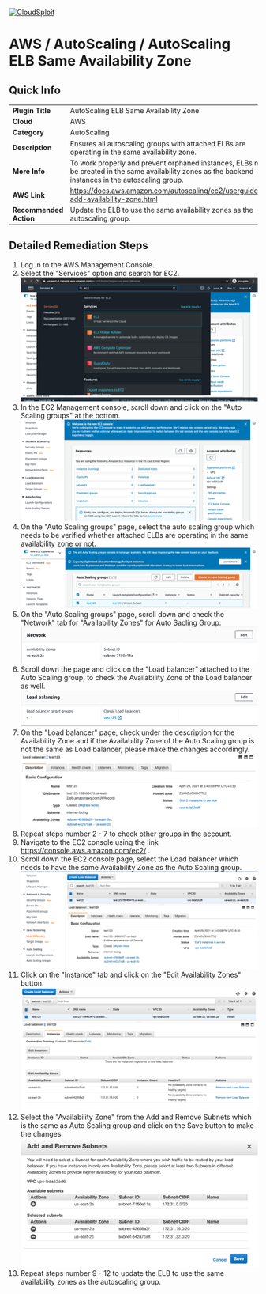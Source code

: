 [![CloudSploit](https://cloudsploit.com/img/logo-new-big-text-100.png "CloudSploit")](https://cloudsploit.com)

# AWS / AutoScaling / AutoScaling ELB Same Availability Zone

## Quick Info

| | |
|-|-|
| **Plugin Title** | AutoScaling ELB Same Availability Zone |
| **Cloud** | AWS |
| **Category** | AutoScaling |
| **Description** | Ensures all autoscaling groups with attached ELBs are operating in the same availability zone. |
| **More Info** | To work properly and prevent orphaned instances, ELBs must be created in the same availability zones as the backend instances in the autoscaling group. |
| **AWS Link** | https://docs.aws.amazon.com/autoscaling/ec2/userguide/as-add-availability-zone.html |
| **Recommended Action** | Update the ELB to use the same availability zones as the autoscaling group. |

## Detailed Remediation Steps
1. Log in to the AWS Management Console.
2. Select the "Services" option and search for EC2. </br> <img src="/resources/aws/autoscaling/autoscaling-elb-same-availability-zone/step2.png"/>
3. In the EC2 Management console, scroll down and click on the "Auto Scaling groups" at the bottom.</br> <img src="/resources/aws/autoscaling/autoscaling-elb-same-availability-zone/step3.png"/>
4. On the "Auto Scaling groups" page, select the auto scaling group which needs to be verified whether attached ELBs are operating in the same availability zone or not.</br> <img src="/resources/aws/autoscaling/autoscaling-elb-same-availability-zone/step4.png"/>
5. On the "Auto Scaling groups" page, scroll down and check the "Network" tab for "Availability Zones" for Auto Sacling Group.</br> <img src="/resources/aws/autoscaling/autoscaling-elb-same-availability-zone/step5.png"/>
6. Scroll down the page and click on the "Load balancer" attached to the Auto Scaling group, to check the Availability Zone of the Load balancer as well.</br> <img src="/resources/aws/autoscaling/autoscaling-elb-same-availability-zone/step6.png"/>
7. On the "Load balancer" page, check under the description for the Availability Zone and if the Availability Zone of the Auto Scaling group is not the same as Load balancer, please make the changes accordingly.</br> <img src="/resources/aws/autoscaling/autoscaling-elb-same-availability-zone/step7.png"/>
8. Repeat steps number 2 - 7 to check other groups in the account.</br>
9. Navigate to the EC2 console using the link https://console.aws.amazon.com/ec2/ .</br>
10. Scroll down the EC2 console page, select the Load balancer which needs to have the same Availability Zone as the Auto Scaling group.</br> <img src="/resources/aws/autoscaling/autoscaling-elb-same-availability-zone/step10.png"/>
11. Click on the "Instance" tab and click on the "Edit Availability Zones" button.</br> <img src="/resources/aws/autoscaling/autoscaling-elb-same-availability-zone/step11.png"/>
12. Select the "Availability Zone" from the Add and Remove Subnets which is the same as Auto Scaling group and click on the Save button to make the changes.</br> <img src="/resources/aws/autoscaling/autoscaling-elb-same-availability-zone/step12.png"/>
13. Repeat steps number 9 - 12 to update the ELB to use the same availability zones as the autoscaling group.</br>



